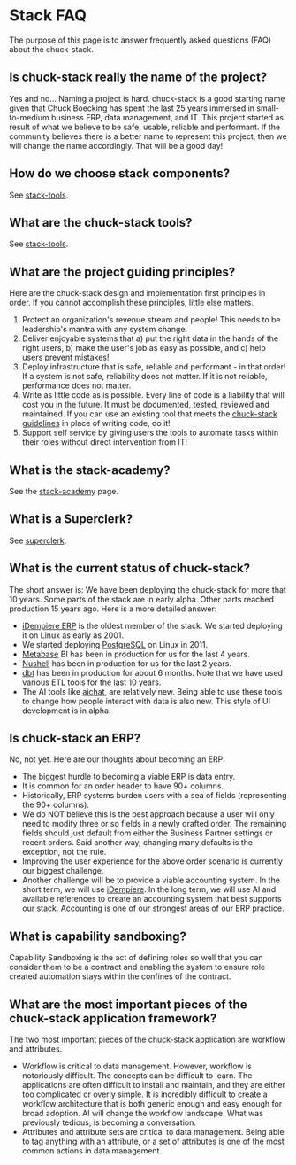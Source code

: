 # Stack FAQ

The purpose of this page is to answer frequently asked questions (FAQ) about the chuck-stack.

## Is chuck-stack really the name of the project?

Yes and no... Naming a project is hard. chuck-stack is a good starting name given that Chuck Boecking has spent the last 25 years immersed in small-to-medium business ERP, data management, and IT. This project started as result of what we believe to be safe, usable, reliable and performant. If the community believes there is a better name to represent this project, then we will change the name accordingly. That will be a good day!

## How do we choose stack components?

See [stack-tools](./stack-tools.md).

## What are the chuck-stack tools?

See [stack-tools](./stack-tools.md).

## What are the project guiding principles?

Here are the chuck-stack design and implementation first principles in order. If you cannot accomplish these principles, little else matters.

1.  Protect an organization's revenue stream and people! This needs to be leadership's mantra with any system change.
2.  Deliver enjoyable systems that a) put the right data in the hands of the right users, b) make the user's job as easy as possible, and c) help users prevent mistakes!
3.  Deploy infrastructure that is safe, reliable and performant - in that order! If a system is not safe, reliability does not matter. If it is not reliable, performance does not matter.
4.  Write as little code as is possible. Every line of code is a liability that will cost you in the future. It must be documented, tested, reviewed and maintained. If you can use an existing tool that meets the [chuck-stack guidelines](https://www.chuck-stack.org/stack-faq.html#how-choose) in place of writing code, do it!
5.  Support self service by giving users the tools to automate tasks within their roles without direct intervention from IT!

## What is the stack-academy?

See the [stack-academy](./stack-academy.md) page.

## What is a Superclerk?

See [superclerk](./terminology.html#superclerk).

## What is the current status of chuck-stack?

The short answer is: We have been deploying the chuck-stack for more that 10 years. Some parts of the stack are in early alpha. Other parts reached production 15 years ago. Here is a more detailed answer:

-   [iDempiere ERP](https://www.idempiere.org/) is the oldest member of the stack. We started deploying it on Linux as early as 2001.
-   We started deploying [PostgreSQL](https://www.postgresql.org/) on Linux in 2011.
-   [Metabase](https://www.metabase.com/) BI has been in production for us for the last 4 years.
-   [Nushell](https://www.nushell.sh/) has been in production for us for the last 2 years.
-   [dbt](https://www.getdbt.com/) has been in production for about 6 months. Note that we have used various ETL tools for the last 10 years.
-   The AI tools like [aichat](https://github.com/sigoden/aichat), are relatively new. Being able to use these tools to change how people interact with data is also new. This style of UI development is in alpha.

## Is chuck-stack an ERP?

No, not yet. Here are our thoughts about becoming an ERP:

-   The biggest hurdle to becoming a viable ERP is data entry.
-   It is common for an order header to have 90+ columns.
-   Historically, ERP systems burden users with a sea of fields (representing the 90+ columns).
-   We do NOT believe this is the best approach because a user will only need to modify three or so fields in a newly drafted order. The remaining fields should just default from either the Business Partner settings or recent orders. Said another way, changing many defaults is the exception, not the rule.
-   Improving the user experience for the above order scenario is currently our biggest challenge.
-   Another challenge will be to provide a viable accounting system. In the short term, we will use [iDempiere](https://www.idempiere.org/). In the long term, we will use AI and available references to create an accounting system that best supports our stack. Accounting is one of our strongest areas of our ERP practice.

## What is capability sandboxing?

Capability Sandboxing is the act of defining roles so well that you can consider them to be a contract and enabling the system to ensure role created automation stays within the confines of the contract.

## What are the most important pieces of the chuck-stack application framework?

The two most important pieces of the chuck-stack application are workflow and attributes.

-   Workflow is critical to data management. However, workflow is notoriously difficult. The concepts can be difficult to learn. The applications are often difficult to install and maintain, and they are either too complicated or overly simple. It is incredibly difficult to create a workflow architecture that is both generic enough and easy enough for broad adoption. AI will change the workflow landscape. What was previously tedious, is becoming a conversation.
-   Attributes and attribute sets are critical to data management. Being able to tag anything with an attribute, or a set of attributes is one of the most common actions in data management.
